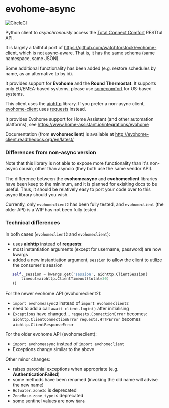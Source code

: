 evohome-async
==============

[![CircleCI](https://circleci.com/gh/zxdavb/evohome-async.svg?style=svg)](https://circleci.com/gh/zxdavb/evohome-async)

Python client to _asynchronously_ access the [Total Connect Comfort](https://international.mytotalconnectcomfort.com/Account/Login) RESTful API.

It is largely a faithful port of https://github.com/watchforstock/evohome-client, which is not async-aware.  That is, it has the same schema (same namespace, same JSON).

Some additional functionality has been added (e.g. restore schedules by name, as an alternative to by id).

It provides support for **Evohome** and the **Round Thermostat**. It supports only EU/EMEA-based systems, please use [somecomfort](https://github.com/kk7ds/somecomfort) for US-based systems.

This client uses the [aiohttp](https://pypi.org/project/aiohttp/) library. If you prefer a non-async client, [evohome-client](https://github.com/watchforstock/evohome-client) uses [requests](https://pypi.org/project/requests/) instead.

It provides Evohome support for Home Assistant (and other automation platforms), see https://www.home-assistant.io/integrations/evohome

Documentation (from **evohomeclient**) is available at http://evohome-client.readthedocs.org/en/latest/

### Differences from non-async version
Note that this library is not able to expose more functionality than it's non-async cousin, other than asyncio (they both use the same vendor API).

The difference between the **evohomeasync** and **evohomeclient** libraries have been keep to the minimum, and it is planned for exisiting docs to be useful.  Thus, it should be relatively easy to port your code over to this async library should you wish.

Currently, only `evohomeclient2` has been fully tested, and `evohomeclient` (the older API) is a WIP has not been fully tested.

### Technical differences
In both cases (`evohomeclient2` and `evohomeclient`):
 - uses **aiohttp** instead of **requests**:
 - most instantiation arguments (except for username, password) are now kwargs
 - added a new instantiation argument, `session` to allow the client to utilize the consumer's session
 ```python
    self._session = kwargs.get('session', aiohttp.ClientSession(
        timeout=aiohttp.ClientTimeout(total=30)
    ))
```

For the newer evohome API (evohomeclient2):
 - `import evohomeasync2` instead of `import evohomeclient2`
 - need to add a call `await client.login()` after initialising
 - `Exceptions` have changed...
    `requests.ConnectionError` becomes: `aiohttp.ClientConnectionError`
    `requests.HTTPError` becomes `aiohttp.ClientResponseError`

For the older evohome API (evohomeclient):
 - `import evohomeasync` instead of `import evohomeclient`
 - Exceptions change similar to the above

Other minor changes:
 - raises parochial exceptions when appropriate (e.g. **AuthenticationFailed**)
 - some methods have been renamed (invoking the old name will advise the new name)
 - `Hotwater.zoneId` is deprecated
 - `ZoneBase.zone_type` is deprecated
 - some sentinel values are now `None`

